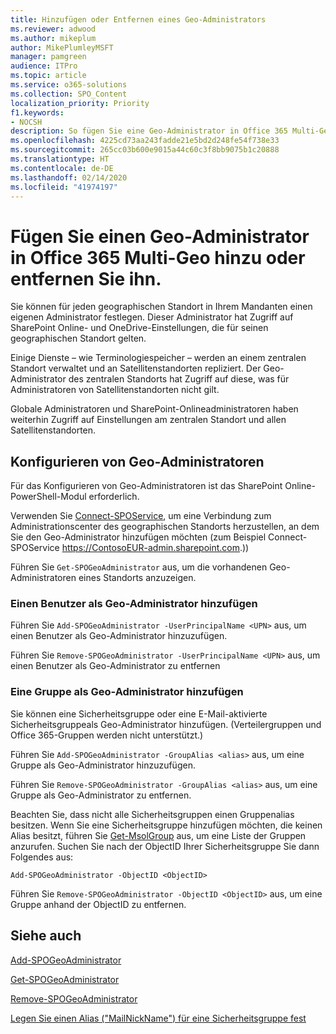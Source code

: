 ```yaml
---
title: Hinzufügen oder Entfernen eines Geo-Administrators
ms.reviewer: adwood
ms.author: mikeplum
author: MikePlumleyMSFT
manager: pamgreen
audience: ITPro
ms.topic: article
ms.service: o365-solutions
ms.collection: SPO_Content
localization_priority: Priority
f1.keywords:
- NOCSH
description: So fügen Sie eine Geo-Administrator in Office 365 Multi-Geo hinzu oder entfernen ihn.
ms.openlocfilehash: 4225cd73aa243fadde21e5bd2d248fe54f738e33
ms.sourcegitcommit: 265cc03b600e9015a44c60c3f8bb9075b1c20888
ms.translationtype: HT
ms.contentlocale: de-DE
ms.lasthandoff: 02/14/2020
ms.locfileid: "41974197"
---
```

# <a name="add-or-remove-a-geo-administrator-in-office-365-multi-geo"></a>Fügen Sie einen Geo-Administrator in Office 365 Multi-Geo hinzu oder entfernen Sie ihn.

Sie können für jeden geographischen Standort in Ihrem Mandanten einen eigenen Administrator festlegen. Dieser Administrator hat Zugriff auf SharePoint Online- und OneDrive-Einstellungen, die für seinen geographischen Standort gelten.

Einige Dienste – wie Terminologiespeicher – werden an einem zentralen Standort verwaltet und an Satellitenstandorten repliziert. Der Geo-Administrator des zentralen Standorts hat Zugriff auf diese, was für Administratoren von Satellitenstandorten nicht gilt.

Globale Administratoren und SharePoint-Onlineadministratoren haben weiterhin Zugriff auf Einstellungen am zentralen Standort und allen Satellitenstandorten.

## <a name="configuring-geo-administrators"></a>Konfigurieren von Geo-Administratoren

Für das Konfigurieren von Geo-Administratoren ist das SharePoint Online-PowerShell-Modul erforderlich.

Verwenden Sie [Connect-SPOService](https://docs.microsoft.com/powershell/module/sharepoint-online/Connect-SPOService), um eine Verbindung zum Administrationscenter des geographischen Standorts herzustellen, an dem Sie den Geo-Administrator hinzufügen möchten (zum Beispiel Connect-SPOService https://ContosoEUR-admin.sharepoint.com.))

Führen Sie `Get-SPOGeoAdministrator` aus, um die vorhandenen Geo-Administratoren eines Standorts anzuzeigen.

### <a name="adding-a-user-as-a-geo-admin"></a>Einen Benutzer als Geo-Administrator hinzufügen

Führen Sie `Add-SPOGeoAdministrator -UserPrincipalName <UPN>` aus, um einen Benutzer als Geo-Administrator hinzuzufügen.

Führen Sie `Remove-SPOGeoAdministrator -UserPrincipalName <UPN>` aus, um einen Benutzer als Geo-Administrator zu entfernen

### <a name="adding-a-group-as-a-geo-admin"></a>Eine Gruppe als Geo-Administrator hinzufügen

Sie können eine Sicherheitsgruppe oder eine E-Mail-aktivierte Sicherheitsgruppeals Geo-Administrator hinzufügen. (Verteilergruppen und Office 365-Gruppen werden nicht unterstützt.)

Führen Sie `Add-SPOGeoAdministrator -GroupAlias <alias>` aus, um eine Gruppe als Geo-Administrator hinzuzufügen.

Führen Sie `Remove-SPOGeoAdministrator -GroupAlias <alias>` aus, um eine Gruppe als Geo-Administrator zu entfernen.

Beachten Sie, dass nicht alle Sicherheitsgruppen einen Gruppenalias besitzen. Wenn Sie eine Sicherheitsgruppe hinzufügen möchten, die keinen Alias besitzt, führen Sie [Get-MsolGroup](https://docs.microsoft.com/powershell/module/msonline/get-msolgroup) aus, um eine Liste der Gruppen anzurufen. Suchen Sie nach der ObjectID Ihrer Sicherheitsgruppe Sie dann Folgendes aus:

`Add-SPOGeoAdministrator -ObjectID <ObjectID>`

Führen Sie `Remove-SPOGeoAdministrator -ObjectID <ObjectID>` aus, um eine Gruppe anhand der ObjectID zu entfernen.

## <a name="see-also"></a>Siehe auch

[Add-SPOGeoAdministrator](https://docs.microsoft.com/powershell/module/sharepoint-online/add-spogeoadministrator)

[Get-SPOGeoAdministrator](https://docs.microsoft.com/powershell/module/sharepoint-online/get-spogeoadministrator)

[Remove-SPOGeoAdministrator](https://docs.microsoft.com/powershell/module/sharepoint-online/remove-spogeoadministrator)

[Legen Sie einen Alias ("MailNickName") für eine Sicherheitsgruppe fest](https://docs.microsoft.com/powershell/module/azuread/set-azureadgroup)